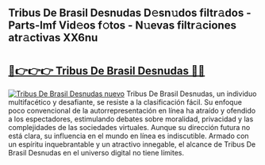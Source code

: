 ## Tribus De Brasil Desnudas D𝚎sn𝚞dos filtr𝚊dos - Parts-lmf Vid𝚎os f𝚘tos - N𝚞evas filtr𝚊ciones atr𝚊ctivas XX6nu

# <h2><a href="http://mbc7wd.tromn.icu/?c=Tribus+De+Brasil+Desnudas">🔗👉👉👉 Tribus De Brasil Desnudas 🔗🔗</a></h2>

[![Tribus De Brasil Desnudas nuevo](https://i.imgur.com/pEAQMta.gif)](http://mbc7wd.tromn.icu/?c=Tribus+De+Brasil+Desnudas)
Tribus De Brasil Desnudas, un individuo multifacético y desafiante, se resiste a la clasificación fácil. Su enfoque poco convencional de la autorrepresentación en línea ha atraído y ofendido a los espectadores, estimulando debates sobre moralidad, privacidad y las complejidades de las sociedades virtuales. Aunque su dirección futura no está clara, su influencia en el mundo en línea es indiscutible. Armado con un espíritu inquebrantable y un atractivo innegable, el alcance de Tribus De Brasil Desnudas en el universo digital no tiene límites.
